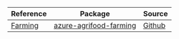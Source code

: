 | Reference | Package | Source |
|---|---|---|
|[Farming](agrifood-farming-readme.md)|[azure-agrifood-farming](https://pypi.org/project/azure-agrifood-farming)|[Github](https://github.com/Azure/azure-sdk-for-python)|
